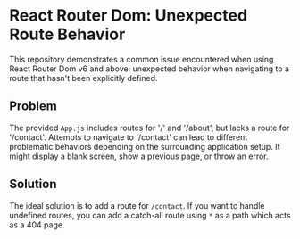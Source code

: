 # React Router Dom: Unexpected Route Behavior

This repository demonstrates a common issue encountered when using React Router Dom v6 and above: unexpected behavior when navigating to a route that hasn't been explicitly defined.

## Problem

The provided `App.js` includes routes for '/' and '/about', but lacks a route for '/contact'.  Attempts to navigate to '/contact' can lead to different problematic behaviors depending on the surrounding application setup. It might display a blank screen, show a previous page, or throw an error.

## Solution

The ideal solution is to add a route for `/contact`.  If you want to handle undefined routes, you can add a catch-all route using `*` as a path which acts as a 404 page.